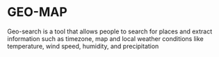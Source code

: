 # GEO-MAP
Geo-search is a tool that allows people to search for places and extract information such as timezone,   map and local weather conditions like temperature, wind speed, humidity, and precipitation
